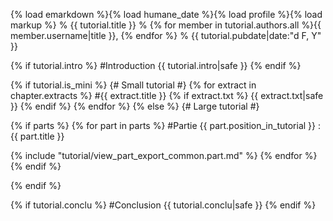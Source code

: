 {% load emarkdown %}{% load humane_date %}{% load profile %}{% load markup %}
% {{ tutorial.title }}
% {% for member in tutorial.authors.all %}{{ member.username|title }}, {% endfor %}
% {{ tutorial.pubdate|date:"d F, Y" }}

{% if tutorial.intro %}
#Introduction
{{ tutorial.intro|safe }}
{% endif %}

{% if tutorial.is_mini %}
{# Small tutorial #}
{% for extract in chapter.extracts %}
#{{ extract.title }}
{% if extract.txt %}
{{ extract.txt|safe }}
{% endif %}
{% endfor %}
{% else %}
{# Large tutorial #}

{% if parts %}
{% for part in parts %}
#Partie {{ part.position_in_tutorial }} : {{ part.title }}

{% include "tutorial/view_part_export_common.part.md" %}
{% endfor %}
{% endif %}

{% endif %}

{% if tutorial.conclu %}
#Conclusion
{{ tutorial.conclu|safe }}
{% endif %}
